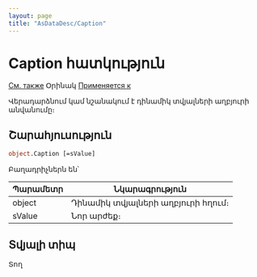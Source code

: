 ```yaml
---
layout: page
title: "AsDataDesc/Caption"
---
```



# Caption հատկություն

[См. также](../AsDataDesc.md) Օրինակ [Применяется к](../AsDataDesc.md) 

Վերադարձնում կամ նշանակում է դինամիկ տվյալների աղբյուրի անվանումը։

## Շարահյուսություն

``` vb
object.Caption [=sValue] 
```

Բաղադրիչներն են՝


| Պարամետր | Նկարագրություն |
|--|--|
|  object  | Դինամիկ տվյալների աղբյուրի հղում։ |
| sValue | Նոր արժեք։ |

## Տվյալի տիպ

Տող
